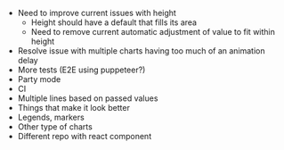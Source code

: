 * Need to improve current issues with height
  * Height should have a default that fills its area
  * Need to remove current automatic adjustment of value to fit within height
* Resolve issue with multiple charts having too much of an animation delay
* More tests (E2E using puppeteer?)
* Party mode
* CI
* Multiple lines based on passed values
* Things that make it look better
* Legends, markers
* Other type of charts
* Different repo with react component
